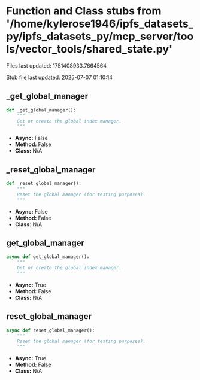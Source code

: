 # Function and Class stubs from '/home/kylerose1946/ipfs_datasets_py/ipfs_datasets_py/mcp_server/tools/vector_tools/shared_state.py'

Files last updated: 1751408933.7664564

Stub file last updated: 2025-07-07 01:10:14

## _get_global_manager

```python
def _get_global_manager():
    """
    Get or create the global index manager.
    """
```
* **Async:** False
* **Method:** False
* **Class:** N/A

## _reset_global_manager

```python
def _reset_global_manager():
    """
    Reset the global manager (for testing purposes).
    """
```
* **Async:** False
* **Method:** False
* **Class:** N/A

## get_global_manager

```python
async def get_global_manager():
    """
    Get or create the global index manager.
    """
```
* **Async:** True
* **Method:** False
* **Class:** N/A

## reset_global_manager

```python
async def reset_global_manager():
    """
    Reset the global manager (for testing purposes).
    """
```
* **Async:** True
* **Method:** False
* **Class:** N/A
